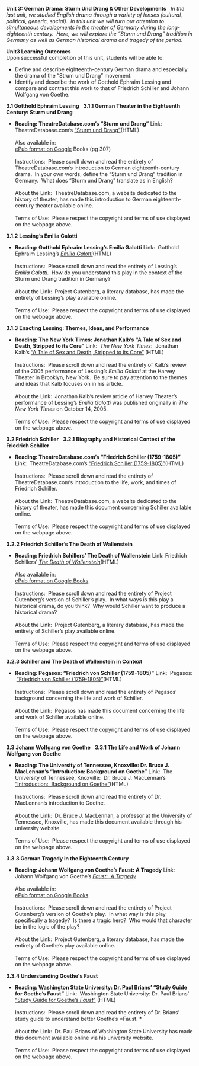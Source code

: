 **Unit 3: German Drama: Sturm Und Drang & Other Developments** <span
id="3"></span> 
*In the last unit, we studied English drama through a variety of lenses
(cultural, political, generic, social).  In this unit we will turn our
attention to simultaneous developments in the theater of Germany during
the long-eighteenth century.  Here, we will explore the “Sturm und
Drang” tradition in Germany as well as German historical drama and
tragedy of the period.*

**Unit3 Learning Outcomes**  
Upon successful completion of this unit, students will be able to:

-   Define and describe eighteenth-century German drama and especially
    the drama of the “Strum und Drang” movement.
-   Identify and describe the work of Gotthold Ephraim Lessing and
    compare and contrast this work to that of Friedrich Schiller and
    Johann Wolfgang von Goethe.

**3.1 Gotthold Ephraim Lessing** <span id="3.1"></span> 
**3.1.1 German Theater in the Eighteenth Century: Sturm und Drang**
<span id="3.1.1"></span> 
-   **Reading: TheatreDatabase.com’s “Sturm und Drang”**
    Link:  TheatreDatabase.com’s [“Sturm und
    Drang”](http://www.theatredatabase.com/18th_century/sturm_und_drang.html)(HTML)  
        
     Also available in:  
     [ePub format on
    Google](http://books.google.com/books?id=_zgZAAAAMAAJ&printsec=frontcover&dq=A+History+of+German+Literature&source=bl&ots=SYwE3OnbUI&sig=UvXkWk9BtUSjAx1JhMoUzMgpPjE&hl=en&ei=AgbPTJW4C4X7lweurqnpCA&sa=X&oi=book_result&ct=result&resnum=2&ved=0CBgQ6AEwAQ#v=onepage&q)
    Books (pg 307)  
        
     Instructions:  Please scroll down and read the entirety of
    TheatreDatabase.com’s introduction to German eighteenth-century
    drama.  In your own words, define the “Sturm und Drang” tradition in
    Germany.  What does “Sturm und Drang” translate as in English?   
        
     About the Link:  TheatreDatabase.com, a website dedicated to the
    history of theater, has made this introduction to German
    eighteenth-century theater available online.   
        
     Terms of Use:  Please respect the copyright and terms of use
    displayed on the webpage above.

**3.1.2 Lessing’s Emilia Galotti** <span id="3.1.2"></span> 
-   **Reading: Gotthold Ephraim Lessing’s Emilia Galotti**
    Link:  Gotthold Ephraim Lessing’s [*Emilia
    Galotti*](http://www.gutenberg.org/files/33435/33435-h/33435-h.htm)(HTML)  
        
     Instructions:  Please scroll down and read the entirety of
    Lessing’s *Emilia Galotti*.  How do you understand this play in the
    context of the Sturm und Drang tradition in Germany?   
        
     About the Link:  Project Gutenberg, a literary database, has made
    the entirety of Lessing’s play available online.   
        
     Terms of Use:  Please respect the copyright and terms of use
    displayed on the webpage above.

**3.1.3 Enacting Lessing: Themes, Ideas, and Performance** <span
id="3.1.3"></span> 
-   **Reading: The New York Times: Jonathan Kalb’s “A Tale of Sex and
    Death, Stripped to its Core”**
    Link:  *The New York Times*:  Jonathan Kalb’s [“A Tale of Sex and
    Death, Stripped to its
    Core”](http://theater.nytimes.com/2005/10/14/theater/reviews/14galo.html?_r=1) (HTML)  
        
     Instructions:  Please scroll down and read the entirety of Kalb’s
    review of the 2005 performance of Lessing’s *Emilia Galotti* at the
    Harvey Theater in Brooklyn, New York.  Be sure to pay attention to
    the themes and ideas that Kalb focuses on in his article.   
        
     About the Link:  Jonathan Kalb’s review article of Harvey Theater’s
    performance of Lessing’s *Emilia Galotti* was published originally
    in *The New York Times* on October 14, 2005.   
        
     Terms of Use:  Please respect the copyright and terms of use
    displayed on the webpage above.

**3.2 Friedrich Schiller** <span id="3.2"></span> 
**3.2.1 Biography and Historical Context of the Friedrich Schiller**
<span id="3.2.1"></span> 
-   **Reading: TheatreDatabase.com’s “Friedrich Schiller (1759-1805)”**
    Link:  TheatreDatabase.com’s [“Friedrich Schiller
    (1759-1805)”](http://www.theatredatabase.com/18th_century/friedrich_schiller_001.html)(HTML)  
        
     Instructions:  Please scroll down and read the entirety of
    TheatreDatabase.com’s introduction to the life, work, and times of
    Friedrich Schiller.   
        
     About the Link:  TheatreDatabase.com, a website dedicated to the
    history of theater, has made this document concerning Schiller
    available online.   
        
     Terms of Use:  Please respect the copyright and terms of use
    displayed on the webpage above.

**3.2.2 Friedrich Schiller’s The Death of Wallenstein** <span
id="3.2.2"></span> 
-   **Reading: Friedrich Schillers’ The Death of Wallenstein**
    Link: Friedrich Schillers’ [*The Death of
    Wallenstein*](http://www.gutenberg.org/files/6787/6787-h/6787-h.htm)(HTML)  
        
     Also available in:  
     [ePub format on Google
    Books](http://books.google.com/books?id=ZNoFAAAAQAAJ&printsec=frontcover&dq=the+death+of+wallenstein&hl=en&ei=3drKTNLPIoH98AaBycSxDQ&sa=X&oi=book_result&ct=result&resnum=1&ved=0CC0Q6AEwAA#v=onepage&q&f=false)  
        
     Instructions:  Please scroll down and read the entirety of Project
    Gutenberg’s version of Schiller’s play.  In what ways is this play a
    historical drama, do you think?  Why would Schiller want to produce
    a historical drama?   
        
     About the Link:  Project Gutenberg, a literary database, has made
    the entirety of Schiller’s play available online.   
        
     Terms of Use:  Please respect the copyright and terms of use
    displayed on the webpage above.

**3.2.3 Schiller and The Death of Wallenstein in Context** <span
id="3.2.3"></span> 
-   **Reading: Pegasos: “Friedrich von Schiller (1759-1805)”**
    Link:  Pegasos:  [“Friedrich von Schiller
    (1759-1805)”](http://www.kirjasto.sci.fi/schiller.htm)(HTML)  
        
     Instructions:  Please scroll down and read the entirety of Pegasos’
    background concerning the life and work of Schiller.   
        
     About the Link:  Pegasos has made this document concerning the life
    and work of Schiller available online.   
        
     Terms of Use:  Please respect the copyright and terms of use
    displayed on the webpage above.

**3.3 Johann Wolfgang von Goethe** <span id="3.3"></span> 
**3.3.1 The Life and Work of Johann Wolfgang von Goethe** <span
id="3.3.1"></span> 
-   **Reading: The University of Tennessee, Knoxville: Dr. Bruce J.
    MacLennan’s “Introduction: Background on Goethe”**
    Link:  The University of Tennessee, Knoxville:  Dr. Bruce J.
    MacLennan’s [“Introduction:  Background on
    Goethe”](http://www.cs.utk.edu/%7Emclennan/Classes/UH348/Intro-III.html)(HTML)  
        
     Instructions:  Please scroll down and read the entirety of Dr.
    MacLennan’s introduction to Goethe.   
        
     About the Link:  Dr. Bruce J. MacLennan, a professor at the
    University of Tennessee, Knoxville, has made this document available
    through his university website.   
        
     Terms of Use:  Please respect the copyright and terms of use
    displayed on the webpage above.

**3.3.3 German Tragedy in the Eighteenth Century** <span
id="3.3.3"></span> 
-   **Reading: Johann Wolfgang von Goethe’s Faust: A Tragedy**
    Link: Johann Wolfgang von Goethe’s [*Faust:  A
    Tragedy*](http://www.gutenberg.org/cache/epub/14460/pg14460.html)  
        
     Also available in:  
     [ePub format on Google
    Books](http://books.google.com/books?id=2E0HAAAAQAAJ&printsec=frontcover&dq=faust+a+tragedy&hl=en&ei=cNvKTPLYGMOB8gaO4OTOAQ&sa=X&oi=book_result&ct=result&resnum=1&ved=0CCUQ6AEwAA#v=onepage&q&f=false)  
        
     Instructions:  Please scroll down and read the entirety of Project
    Gutenberg’s version of Goethe’s play.  In what way is this play
    specifically a tragedy?  Is there a tragic hero?  Who would that
    character be in the logic of the play?   
        
     About the Link:  Project Gutenberg, a literary database, has made
    the entirety of Goethe’s play available online.   
        
     Terms of Use:  Please respect the copyright and terms of use
    displayed on the webpage above.

**3.3.4 Understanding Goethe's Faust** <span id="3.3.4"></span> 
-   **Reading: Washington State University: Dr. Paul Brians’ “Study
    Guide for Goethe’s Faust”**
    Link:  Washington State University: Dr. Paul Brians’ [“Study Guide
    for Goethe’s
    *Faust*”](http://wsu.edu/%7Ebrians/hum_303/faust.html) (HTML)  
        
     Instructions:  Please scroll down and read the entirety of Dr.
    Brians’ study guide to understand better Goethe’s *Faust. *  
        
     About the Link:  Dr. Paul Brians of Washington State University has
    made this document available online via his university website.  
        
     Terms of Use:  Please respect the copyright and terms of use
    displayed on the webpage above.


